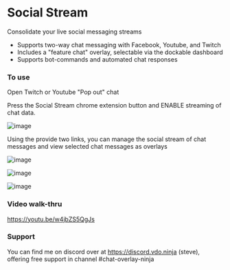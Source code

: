 # Social Stream
Consolidate your live social messaging streams

- Supports two-way chat messaging with Facebook, Youtube, and Twitch
- Includes a "feature chat" overlay, selectable via the dockable dashboard
- Supports bot-commands and automated chat responses

### To use

Open Twitch or Youtube "Pop out" chat

Press the Social Stream chrome extension button and ENABLE streaming of chat data.

![image](https://user-images.githubusercontent.com/2575698/135330027-d30f5494-5a4b-4529-a267-74ee86f6ab26.png)

Using the provide two links, you can manage the social stream of chat messages and view selected chat messages as overlays

![image](https://user-images.githubusercontent.com/2575698/142854780-3c70c46c-a431-42c6-8cd2-a3a1f4e17c56.png)

![image](https://user-images.githubusercontent.com/2575698/142855087-30d6de29-1b70-4324-9677-2acc887865ce.png)

![image](https://user-images.githubusercontent.com/2575698/142854951-fe1f34c9-0e24-495f-8bfe-a33ab69fa7cb.png)


### Video walk-thru

https://youtu.be/w4jbZS5QgJs

### Support

You can find me on discord over at https://discord.vdo.ninja (steve), offering free support in channel #chat-overlay-ninja 

